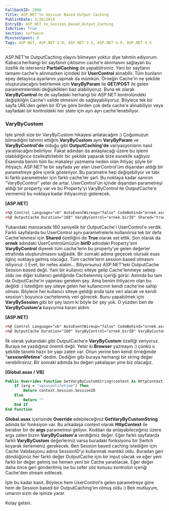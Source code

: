 ```yaml
---
FallbackID: 2898
Title: ASP.NET'te Session Based Output Caching
PublishDate: 3/26/2014
EntryID: ASP_NET_te_Session_Based_Output_Caching
IsActive: True
Section: software
MinutesSpent: 0
Tags: ASP.NET, ASP.NET 2.0, ASP.NET 3.5, ASP.NET 4.0, ASP.NET 4.5
---
```

ASP.NET'te OutputCaching olayını bilmeyen yoktur diye tahmin ediyorum.
Kabaca herhangi bir sayfanın çıktısının cache'e alınmasını sağlayan bu
özellik ile isterseniz **PartialCaching** de yapabilirsiniz. Yani bir
sayfanın tamamı cache'e alınmazken içindeki bir **UserControl**
alınabilir. Tüm bunların epey detaylıca ayarlarını yapmak da mümkün.
Örneğin Cache'in ne şekilde oluşturulacağını belirlemek için
**VaryByParam** ile **GET/POST** ile gelen parametrelerdeki
değişiklikleri baz alabiliyoruz. Buna ek olarak **VaryByControl** ile de
sayfadaki herhangi bir ASP.NET kontrolündeki değişikliğin Cache'i valide
etmesini de sağlayabiliyoruz. Böylece tek bir sayfa URL'den gelen bir
ID'ye göre birden çok defa cache'e alınabiliyor veya sayfadaki bir
kontroldeki her state için ayrı ayrı cache'lenebiliyor.

### VaryByCustom

İşte şimdi size bir VaryByCustom hikayesi anlatacağım :) Çoğumuzun
bilmediğini tahmin ettiğim **VaryByCustom** aynı **VaryByParam** ve
**VaryByControl'de** olduğu gibi **OutputCaching'de** variyasyonların
nasıl yaratılacağını belirliyor. Fakat adından da anlaşılacağı üzere bu
işlemi olabildiğince özelleştirilebilir bir şekilde yaparak bize
esneklik sağlıyor. Esasında benim tüm bu makaleyi yazmama neden olan
ihtiyaç şöyle bir ihtiyaçtı. ASP.NET'te bir sayfada yer alan
UserControl'üm dışarıdan aldığı bir parametreye göre içerik gösteriyor.
Bu parametre hep değişebiliyor ve tabi ki farklı parametreler için
farklı cache'ler şart. Bu noktaya kadar sanırım "VaryByControl" yeter de
artar. UserControl'ün içinde dışarıdan parametreyi aldığı bir property
var ve bu Property'yi VaryByControl ile OutputCache'e vermemiz bu
noktaya kadar ihtiyacımızı giderecek.

**[ASP.NET]**

```html
<%@ Control Language="vb" AutoEventWireup="false" CodeBehind="ornek.ascx.vb" Inherits="site.ornek" %>
<%@ OutputCache Duration="160" VaryByControl="ornek.birID" Shared="true" %>
```

Yukarıdaki manzarada 160 saniyelik bir OutputCache'i UserControl'e
verdik. Farklı sayfalarda bu UserControl aynı parametrelerle
kullanılırsa tek bir defa Cache'lenmesi için **Shared** özelliğini de
**True** olarak set ettik. Son olarak da **ornek** adındaki
UserControlümüzün **birID** adındaki Property'sini **VaryByControl**
diyerek tüm cache'lerin bu property'ye gelen değerler etrafında
oluşturulmasını sağladık. Bir sonraki adıma geçecek olursak esas ilginç
noktaya gelmiş olacağız. Tüm cachle'lerin session based olmasını
istiyoruz :) Evet, bir nefes alalım... Biliyorsunuz ASP.NET'teki
OutputCache Session based değil. Yani bir kullanıcı siteye gelip
Cache'lenmeye sebep oldu ise diğer kullanıcı geldiğinde Cachelenmiş
içeriği görür. Aslında bu tam da OutputCache'in yapması gereken şey. Ama
benim ihtiyacım olan bu değildi :) İstediğim şey siteye gelen her
kullanıcının kendi cache'ine sahip olması. Böylece her kullanıcı siteye
geldiği anda taze veri alacak ve kendi session'ı boyunca cachelenmiş
veri görecek. Bunu yapabilmek için **VaryBySession** gibi bir şey lazım
ki böyle bir şey yok. O yüzden ben de **VaryByCustom'a** başvurma kararı
aldım.

**[ASP.NET]**

```html
<%@ Control Language="vb" AutoEventWireup="false" CodeBehind="ornek.ascx.vb" Inherits="site.ornek" %>
<%@ OutputCache Duration="160" VaryByControl="ornek.birID" VaryByCustom="sessionlifetime" Shared="true" %>
```

İlk olarak yukarıdaki gibi OutputCache'e **VaryByCustom** özelliği
veriyoruz. Buraya ne yazdığınız önemli değil. Yeter ki **Browser**
yazmayın :) çünkü o şekilde tanımlı hazır bir yapı zaten var. Onun
yerine ben kendi örneğimde "**sessionlifetime**" dedim. Dediğim gibi
buraya herhangi bir string değer verebilirsiniz. Bir sonraki adımda bu
değeri yakalayan yine biz olacağız.

**[Global.asax / VB]**

```vb
Public Overrides Function GetVaryByCustomString(context As HttpContext, arg As String) As String
    If (arg = "sessionlifetime") Then
        Return context.Session.SessionID
    Else
        Return ""
    End If
End Function
```

**Global.asax** içerisinde **Override** edebileceğiniz
**GetVaryByCustomString** adında bir fonksiyon var. Bu arkadaşa context
olarak **HttpContext** ile beraber bir de **args** parametresi geliyor.
Koddan da anlayabileceğiniz üzere args zaten bizim **VaryByCustom'a**
verdiğimiz değer. Eğer farklı sayfalarda farklı **VaryByCustom**
değerleriniz varsa buradaki fonksiyonu bir Switch koyarak ilerlemeniz
gerekecek. Ben Session based caching istediğim için Cache Validasyonu
adına SessionID'yi kullanmak mantıklı oldu. Buradan geri döndüğünüz her
farklı değer OutputCache için bir input olacak ve eğer yeni farklı bir
değer gelmiş ise hemen yeni bir Cache yaratılacak. Eğer değer daha önce
geri gönderilmiş ise bu sefer söz konusu kontrolün içeriği Cache'den
stream edilecek.

İşte bu kadar basit. Böylece hem UserControl'e gelen parametreye göre
hem de Session based bir OutputCaching'im olmuş oldu :) Ben mutluyum,
umarım sizin de işinize yarar.

Kolay gelsin.


